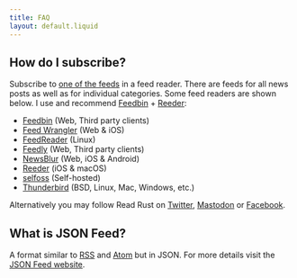 ```yaml
---
title: FAQ
layout: default.liquid
---
```


<h2 id="subscribe">How do I subscribe?</h2>

Subscribe to [one of the feeds][feeds] in a feed reader. There are feeds for all news
posts as well as for individual categories. Some feed readers are shown below.
I&nbsp;use and recommend [Feedbin] + [Reeder]:

* [Feedbin] (Web, Third party clients)
* [Feed Wrangler](https://feedwrangler.net/) (Web & iOS)
* [FeedReader](https://jangernert.github.io/FeedReader/) (Linux)
* [Feedly](https://feedly.com/) (Web, Third party clients)
* [NewsBlur](https://www.newsblur.com/) (Web, iOS & Android)
* [Reeder] (iOS & macOS)
* [selfoss](https://selfoss.aditu.de/) (Self-hosted)
* [Thunderbird](https://support.mozilla.org/en-US/kb/how-subscribe-news-feeds-and-blogs) (BSD, Linux, Mac, Windows, etc.)

Alternatively you may follow Read Rust on [Twitter][@read_rust], [Mastodon] or [Facebook].

## What is JSON Feed?

A format similar to <a href="http://cyber.harvard.edu/rss/rss.html">RSS</a> and
<a href="https://tools.ietf.org/html/rfc4287">Atom</a> but in JSON. For more
details visit the [JSON&nbsp;Feed website][json-feed-website].

[#Rust2018]: https://twitter.com/search?f=tweets&vertical=default&q=%23Rust2018
[add-post]: https://github.com/wezm/read-rust/issues/new?labels=missing-post&title=Add+post&template=missing_post.md
[call-for-posts]: https://blog.rust-lang.org/2018/01/03/new-years-rust-a-call-for-community-blogposts.html
[favicon]: https://thenounproject.com/term/book/17900
[Feedbin]: https://feedbin.com/
[feeds]: /about.html#feeds
[json-feed-website]: https://jsonfeed.org/
[Reeder]: http://reederapp.com/
[rust-reddit]: https://www.reddit.com/r/rust/
[@read_rust]: https://twitter.com/read_rust
[Facebook]: https://www.facebook.com/readrust/
[Mastodon]: https://botsin.space/@readrust
